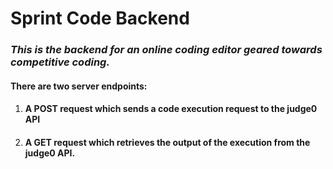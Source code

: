 # Sprint Code  Backend
### *This is the backend for an online coding editor geared towards competitive coding.*
#### There are two server endpoints: 
1. #### A POST request which sends a code execution request to the judge0 API
2. #### A GET request which retrieves the output of the execution from the judge0 API.
